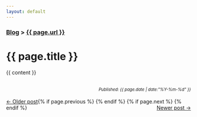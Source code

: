 ```yaml
---
layout: default
---
```


<h3><a href="http://thomasleeper.com/blog.html">Blog</a> > <a href='http://thomasleeper.com{{ page.url }}'>{{ page.url }}</a></h3>

<h1>{{ page.title }}</h1>

{{ content }}

<br />
<span style="font-style:italic;font-size:.8em;float:right;">Published: {{ page.date | date:"%Y-%m-%d" }}</span>

<br />

<p>
{% if page.previous %} 
    <a rel="prev" style="float:left;" href="{{ page.previous.url }}">&larr; Older post</a>
{% endif %}
{% if page.next %} 
    <a rel="next" style="float:right;" href="{{ page.next.url }}">Newer post &rarr;</a>
{% endif %}
</p>
<br />
